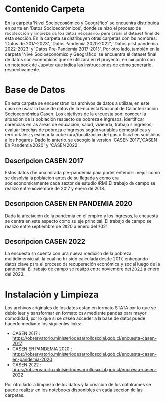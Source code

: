 # Contenido Carpeta
En la carpeta 'Nivel Socioeconómico y Geográfico' se encuentra distribuida en parte en 'Datos Socioeconómicos', donde se hizo el proceso de recolección y limpieza de los datos necesarios para crear el dataset final de esta sección. En la carpeta se distribuyen otras carpetas con los nombres: 'Datos de 2017-2023', 'Datos Pandemia 2020-2022', 'Datos post pandemia 2022-2023' y 'Datos Pre-Pandemia 2017-2018'. Por otro lado, también en la carpeta 'Nivel Socioeconómico y Geográfico' se encuentra el dataset final de datos socieconomicos que se utilizará en el proyecto, en conjunto con un notebook de Jupyter que indica las instrucciones de cómo generarlo, respectivamente.

# Base de Datos 
En esta carpeta se encuenstran los archivos de datos a utilizar, en este caso se usara la base de datos de la Encuesta Nacional de Caracterización Socioeconómica Casen. Los objetivos de la encuesta son: conocer la situación de la población respecto de pobreza e ingresos, identificar carencias en las áreas de educación, salud, vivienda, trabajo e ingresos; evaluar brechas de pobreza e ingresos según variables demográficas y territoriales; y estimar la cobertura/focalización del gasto fiscal en subsidios a los hogares. Dado lo anterio, se escogio la version 'CASEN 2017','CASEN En Pandemia 2020' y 'CASEN 2022'.

## Descripcion CASEN 2017
Estos datos dan una mirada pre-pandemia para poder entender mejor como se desolvia la poblacion antes de su llegada y como era socieconomicamente cada sector de estudio (RM).El trabajo de campo se realizo entre noviembre de 2017 y enero de 2018.
## Descripcion CASEN EN PANDEMIA 2020
Dada la afectación de la pandemia en el empleo y los ingresos, la encuesta se centra en este aspecto como su eje principal. El trabajo de campo se realizo entre septiembre de 2020 a enero del 2021
## Descripcion CASEN 2022
La encuesta en cuenta con una nueva medición de la pobreza multidimensional, la cual no ha sido calculada desde 2017, entregando datos clave para el proceso de recuperación económica y social luego de la pandemia. El trabajo de campo se realizó entre noviembre del 2022 a enero del 2023.

# Instalación y Limpieza
Los archivos originales de los datos estan en formato STATA por lo que se debio leer y transformar en formato csv mediante pandas para mayor comodidad, por lo que si se desea acceder a la base de datos puede hacerlo mediante los siguientes links: 
- CASEN 2017 : https://observatorio.ministeriodesarrollosocial.gob.cl/encuesta-casen-2017
- CASEN EN PANDEMIA 2020 : https://observatorio.ministeriodesarrollosocial.gob.cl/encuesta-casen-en-pandemia-2020
- CASEN 2022 : https://observatorio.ministeriodesarrollosocial.gob.cl/encuesta-casen-2022

Por otro lado la limpieza de los datos y la creacion de los dataframes se puede realizar en los notebooks disponibles en cada seccion de las carpetas.
